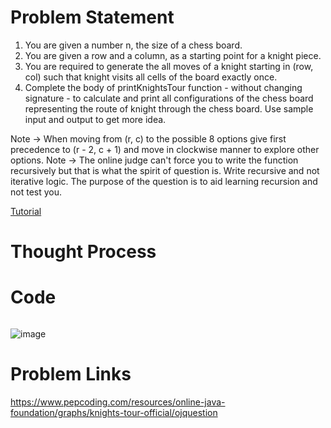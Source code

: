 # Problem Statement
1. You are given a number n, the size of a chess board.
2. You are given a row and a column, as a starting point for a knight piece.
3. You are required to generate the all moves of a knight starting in (row, col) such that knight visits 
     all cells of the board exactly once.
4. Complete the body of printKnightsTour function - without changing signature - to calculate and 
     print all configurations of the chess board representing the route
     of knight through the chess board. Use sample input and output to get more idea.

Note -> When moving from (r, c) to the possible 8 options give first precedence to (r - 2, c + 1) and 
               move in clockwise manner to
               explore other options.
Note -> The online judge can't force you to write the function recursively but that is what the spirit of 
               question is. Write recursive and not iterative logic. The purpose of the question is to aid 
               learning recursion and not test you.

[Tutorial](https://www.youtube.com/watch?v=SP880DBRJ_8&list=PL-Jc9J83PIiHfqDcLZMcO9SsUDY4S3a-v&index=10)

# Thought Process


# Code
```cpp

```
![image](https://user-images.githubusercontent.com/10897423/134329516-8a204b06-0f82-418c-a9fa-414f137ece28.png)


# Problem Links
https://www.pepcoding.com/resources/online-java-foundation/graphs/knights-tour-official/ojquestion

